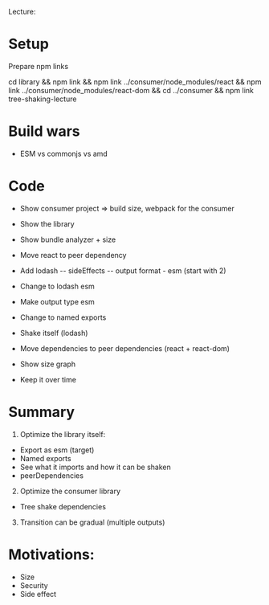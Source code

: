Lecture:

# Setup

Prepare npm links

cd library && npm link && npm link ../consumer/node_modules/react && npm link ../consumer/node_modules/react-dom && cd ../consumer && npm link tree-shaking-lecture

# Build wars

- ESM vs commonjs vs amd

# Code

- Show consumer project => build size, webpack for the consumer

- Show the library
- Show bundle analyzer + size
- Move react to peer dependency
- Add lodash
  -- sideEffects
  -- output format - esm (start with 2)
- Change to lodash esm
- Make output type esm
- Change to named exports
- Shake itself (lodash)
- Move dependencies to peer dependencies (react + react-dom)

- Show size graph
- Keep it over time

# Summary

1. Optimize the library itself:

- Export as esm (target)
- Named exports
- See what it imports and how it can be shaken
- peerDependencies

2. Optimize the consumer library

- Tree shake dependencies

3. Transition can be gradual (multiple outputs)

# Motivations:

- Size
- Security
- Side effect
